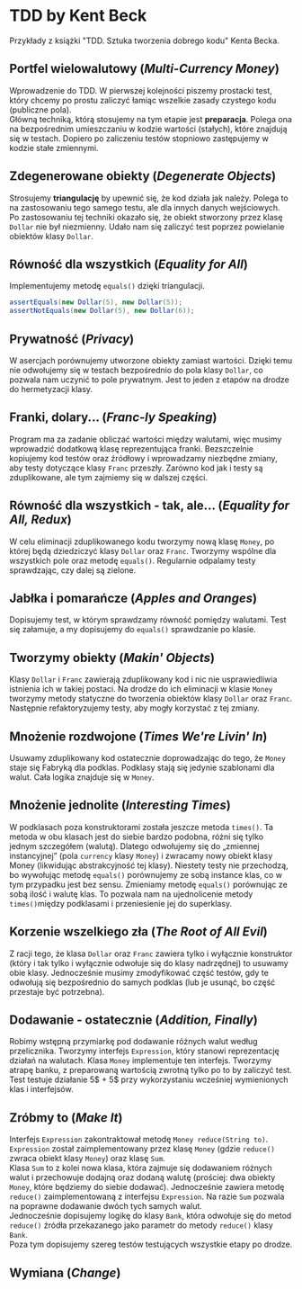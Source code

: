 # TDD by Kent Beck

Przykłady z książki "TDD. Sztuka tworzenia dobrego kodu" Kenta Becka. 

## Portfel wielowalutowy (*Multi-Currency Money*)

Wprowadzenie do TDD. W pierwszej kolejności piszemy prostacki test, który chcemy po prostu zaliczyć łamiąc wszelkie zasady czystego kodu (publiczne pola).  
Główną techniką, którą stosujemy na tym etapie jest **preparacja**. Polega ona na bezpośrednim umieszczaniu w kodzie wartości (stałych), które znajdują się w testach. Dopiero po zaliczeniu testów stopniowo zastępujemy w kodzie stałe zmiennymi. 

## Zdegenerowane obiekty (*Degenerate Objects*)

Strosujemy **triangulację** by upewnić się, że kod działa jak należy. Polega to na zastosowaniu tego samego testu, ale dla innych danych wejściowych.  
Po zastosowaniu tej techniki okazało się, że obiekt stworzony przez klasę `Dollar` nie był niezmienny. Udało nam się zaliczyć test poprzez powielanie obiektów klasy `Dollar`. 

## Równość dla wszystkich (*Equality for All*)

Implementujemy metodę `equals()` dzięki triangulacji. 
```java
assertEquals(new Dollar(5), new Dollar(5));
assertNotEquals(new Dollar(5), new Dollar(6));
```

## Prywatność (*Privacy*)

W asercjach porównujemy utworzone obiekty zamiast wartości. Dzięki temu nie odwołujemy się w testach bezpośrednio do pola klasy `Dollar`, co pozwala nam uczynić to pole prywatnym. Jest to jeden z etapów na drodze do hermetyzacji klasy. 

## Franki, dolary... (*Franc-ly Speaking*)

Program ma za zadanie obliczać wartości między walutami, więc musimy wprowadzić dodatkową klasę reprezentująca franki. Bezszczelnie kopiujemy kod testów oraz źródłowy i wprowadzamy niezbędne zmiany, aby testy dotyczące klasy `Franc` przeszły. Zarówno kod jak i testy są zduplikowane, ale tym zajmiemy się w dalszej części. 

## Równość dla wszystkich - tak, ale... (*Equality for All, Redux*)

W celu eliminacji zduplikowanego kodu tworzymy nową klasę `Money`, po której będą dziedziczyć klasy `Dollar` oraz `Franc`. Tworzymy wspólne dla wszystkich pole oraz metodę `equals()`. Regularnie odpalamy testy sprawdzając, czy dalej są zielone. 

## Jabłka i pomarańcze (*Apples and Oranges*)

Dopisujemy test, w którym sprawdzamy równość pomiędzy walutami. Test się załamuje, a my dopisujemy do `equals()` sprawdzanie po klasie.

## Tworzymy obiekty (*Makin' Objects*)

Klasy `Dollar` i `Franc` zawierają zduplikowany kod i nic nie usprawiedliwia istnienia ich w takiej postaci. Na drodze do ich eliminacji w klasie `Money` tworzymy metody statyczne do tworzenia obiektów klasy `Dollar` oraz `Franc`. Następnie refaktoryzujemy testy, aby mogły korzystać z tej zmiany. 

## Mnożenie rozdwojone (*Times We're Livin' In*)

Usuwamy zduplikowany kod ostatecznie doprowadzając do tego, że `Money` staje się Fabryką dla podklas. Podklasy stają się jedynie szablonami dla walut. Cała logika znajduje się w `Money`.

## Mnożenie jednolite (*Interesting Times*)

W podklasach poza konstruktorami została jeszcze metoda `times()`. Ta metoda w obu klasach jest do siebie bardzo podobna, różni się tylko jednym szczegółem (walutą). Dlatego odwołujemy się do „zmiennej instancyjnej” (pola `currency` klasy `Money`) i zwracamy nowy obiekt klasy Money (likwidując abstrakcyjność tej klasy). Niestety testy nie przechodzą, bo wywołując metodę `equals()` porównujemy ze sobą instance klas, co w tym przypadku jest bez sensu. Zmieniamy metodę `equals()` porównując ze sobą ilość i walutę klas. To pozwala nam na ujednolicenie metody `times()`między podklasami i przeniesienie jej do superklasy. 

## Korzenie wszelkiego zła (*The Root of All Evil*)

Z racji tego, że klasa `Dollar` oraz `Franc` zawiera tylko i wyłącznie konstruktor (który i tak tylko i wyłącznie odwołuje się do klasy nadrzędnej) to usuwamy obie klasy. Jednocześnie musimy zmodyfikować część testów, gdy te odwołują się bezpośrednio do samych podklas (lub je usunąć, bo część przestaje być potrzebna). 

## Dodawanie - ostatecznie (*Addition, Finally*)

Robimy wstępną przymiarkę pod dodawanie różnych walut według przelicznika. Tworzymy interfejs `Expression`, który stanowi reprezentację działań na walutach. Klasa `Money` implementuje ten interfejs. Tworzymy atrapę banku, z preparowaną wartością zwrotną tylko po to by zaliczyć test. Test testuje działanie 5$ + 5$ przy wykorzystaniu wcześniej wymienionych klas i interfejsów. 

## Zróbmy to (*Make It*)

Interfejs `Expression` zakontraktował metodę `Money reduce(String to)`. `Expression` został zaimplementowany przez klasę `Money` (gdzie `reduce()` zwraca obiekt klasy `Money`) oraz klasę `Sum`.  
Klasa `Sum` to z kolei nowa klasa, która zajmuje się dodawaniem różnych walut i przechowuje dodajną oraz dodaną walutę (prościej: dwa obiekty `Money`, które będziemy do siebie dodawać). Jednocześnie zawiera metodę `reduce()` zaimplementowaną z interfejsu `Expression`. Na razie `Sum` pozwala na poprawne dodawanie dwóch tych samych walut.  
Jednocześnie dopisujemy logikę do klasy `Bank`, która odwołuje się do metod `reduce()` źródła przekazanego jako parametr do metody `reduce()` klasy `Bank`.  
Poza tym dopisujemy szereg testów testujących wszystkie etapy po drodze. 

## Wymiana (*Change*)

